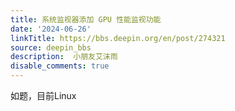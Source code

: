 ```yaml
---
title: 系统监视器添加 GPU 性能监视功能
date: '2024-06-26'
linkTitle: https://bbs.deepin.org/en/post/274321
source: deepin_bbs
description:  小朋友艾沫雨 
disable_comments: true
---
```

如题，目前Linux
